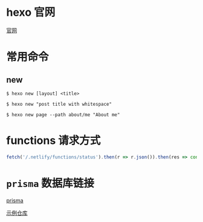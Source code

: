 # hexo 官网

[官网](https://hexo.io/zh-cn/docs/)

# 常用命令

## new
``` shell
$ hexo new [layout] <title>

$ hexo new "post title with whitespace"

$ hexo new page --path about/me "About me"
```

## 

# functions 请求方式

``` js
fetch('/.netlify/functions/status').then(r => r.json()).then(res => console.dir(res))
```

# `prisma` 数据库链接

[prisma](https://prisma.nodejs.cn/guides/deployment/deployment-guides/deploying-to-netlify)

[示例仓库](https://github.com/prisma/deployment-example-netlify)
